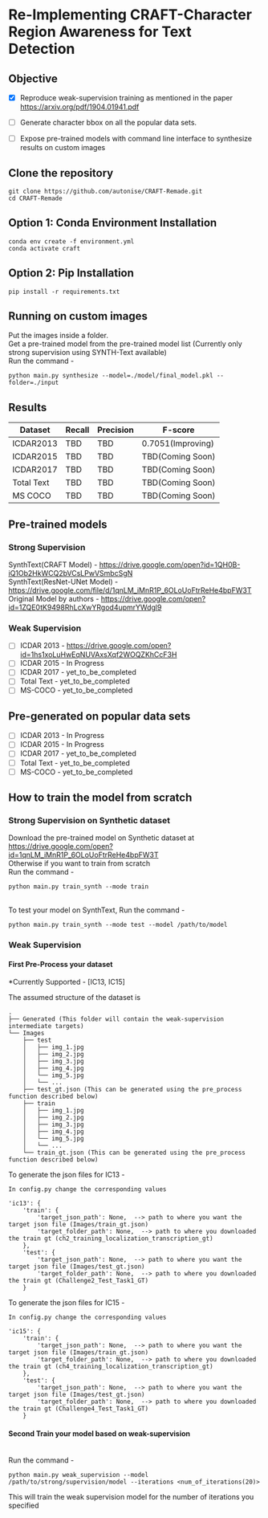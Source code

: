 # Re-Implementing CRAFT-Character Region Awareness for Text Detection


## Objective

- [X] Reproduce weak-supervision training as mentioned in the paper https://arxiv.org/pdf/1904.01941.pdf
- [ ] Generate character bbox on all the popular data sets.
- [ ] Expose pre-trained models with command line interface to synthesize results on custom images


## Clone the repository

    git clone https://github.com/autonise/CRAFT-Remade.git
    cd CRAFT-Remade

## Option 1: Conda Environment Installation
    conda env create -f environment.yml
    conda activate craft

## Option 2: Pip Installation
    pip install -r requirements.txt

## Running on custom images

Put the images inside a folder.
<br>Get a pre-trained model from the pre-trained model list (Currently only strong supervision using SYNTH-Text available)
<br>Run the command - 

    python main.py synthesize --model=./model/final_model.pkl --folder=./input
    
## Results

| Dataset | Recall | Precision | F-score |
|---------|--------|-----------|---------|
| ICDAR2013 | TBD | TBD | 0.7051(Improving) |
| ICDAR2015 | TBD | TBD | TBD(Coming Soon) |
| ICDAR2017 | TBD | TBD | TBD(Coming Soon) |
| Total Text | TBD | TBD | TBD(Coming Soon) |
| MS COCO | TBD | TBD | TBD(Coming Soon) |

## Pre-trained models

### Strong Supervision

SynthText(CRAFT Model) - https://drive.google.com/open?id=1QH0B-iQ1Ob2HkWCQ2bVCsLPwVSmbcSgN<br>
SynthText(ResNet-UNet Model) - https://drive.google.com/file/d/1qnLM_iMnR1P_6OLoUoFtrReHe4bpFW3T
Original Model by authors - https://drive.google.com/open?id=1ZQE0tK9498RhLcXwYRgod4upmrYWdgl9<br>
    
### Weak Supervision

- [ ] ICDAR 2013 - https://drive.google.com/open?id=1hs1xoLuHwEqNUVAxsXqf2WOQZKhCcF3H
- [ ] ICDAR 2015 - In Progress
- [ ] ICDAR 2017 - yet_to_be_completed
- [ ] Total Text - yet_to_be_completed
- [ ] MS-COCO - yet_to_be_completed
    
## Pre-generated on popular data sets

- [ ] ICDAR 2013 - In Progress
- [ ] ICDAR 2015 - In Progress
- [ ] ICDAR 2017 - yet_to_be_completed
- [ ] Total Text - yet_to_be_completed
- [ ] MS-COCO - yet_to_be_completed
    
## How to train the model from scratch

### Strong Supervision on Synthetic dataset

Download the pre-trained model on Synthetic dataset at https://drive.google.com/open?id=1qnLM_iMnR1P_6OLoUoFtrReHe4bpFW3T
<br> Otherwise if you want to train from scratch
<br> Run the command - 
    
    python main.py train_synth --mode train
    
<br> To test your model on SynthText, Run the command -
    
    python main.py train_synth --mode test --model /path/to/model
    
### Weak Supervision

#### First Pre-Process your dataset

*Currently Supported - [IC13, IC15]

The assumed structure of the dataset is

    .
    ├── Generated (This folder will contain the weak-supervision intermediate targets)
    └── Images
        ├── test
        │   ├── img_1.jpg
        │   ├── img_2.jpg
        │   ├── img_3.jpg
        │   ├── img_4.jpg
        │   └── img_5.jpg
        │   └── ...
        ├── test_gt.json (This can be generated using the pre_process function described below)
        ├── train
        │   ├── img_1.jpg
        │   ├── img_2.jpg
        │   ├── img_3.jpg
        │   ├── img_4.jpg
        │   └── img_5.jpg
        │   └── ...
        └── train_gt.json (This can be generated using the pre_process function described below)

To generate the json files for IC13 - 

    In config.py change the corresponding values
    
    'ic13': {
		'train': {
			'target_json_path': None,  --> path to where you want the target json file (Images/train_gt.json)
			'target_folder_path': None,  --> path to where you downloaded the train gt (ch2_training_localization_transcription_gt)
		},
		'test': {
			'target_json_path': None,  --> path to where you want the target json file (Images/test_gt.json)
			'target_folder_path': None,  --> path to where you downloaded the train gt (Challenge2_Test_Task1_GT)
		}
		
To generate the json files for IC15 - 

    In config.py change the corresponding values
    
    'ic15': {
		'train': {
			'target_json_path': None,  --> path to where you want the target json file (Images/train_gt.json)
			'target_folder_path': None,  --> path to where you downloaded the train gt (ch4_training_localization_transcription_gt)
		},
		'test': {
			'target_json_path': None,  --> path to where you want the target json file (Images/test_gt.json)
			'target_folder_path': None,  --> path to where you downloaded the train gt (Challenge4_Test_Task1_GT)
		}

#### Second Train your model based on weak-supervision

<br> Run the command - 

    python main.py weak_supervision --model /path/to/strong/supervision/model --iterations <num_of_iterations(20)>
    
This will train the weak supervision model for the number of iterations you specified
